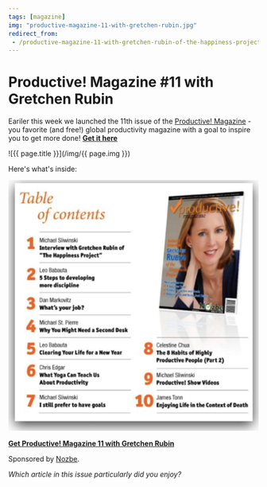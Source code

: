 ```yaml
---
tags: [magazine]
img: "productive-magazine-11-with-gretchen-rubin.jpg"
redirect_from:
 - /productive-magazine-11-with-gretchen-rubin-of-the-happiness-project/
---
```


# Productive! Magazine #11 with Gretchen Rubin

Eariler this week we launched the 11th issue of the [Productive! Magazine](/magazine/) - you favorite (and free!) global productivity magazine with a goal to inspire you to get more done! **[Get it here](http://productivemag.com/11/)**

<!--More-->

![{{ page.title }}](/img/{{ page.img }})

Here's what's inside:

![{{ page.title }} 2](/img/productive-magazine-11-with-gretchen-rubin-2.jpg)

**[Get Productive! Magazine 11 with Gretchen Rubin](http://productivemag.com/11/)**

Sponsored by [Nozbe][n].


_Which article in this issue particularly did you enjoy?_

  
  
  
 

  



[n]: https://michael.gratis/nozbe